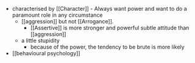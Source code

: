 - characterised by [[Character]] - Always want power and want to do a paramount role in any circumstance
    - [[aggression]] but not [[Arrogance]].
        - [[Assertive]] is more stronger and powerful subtle attitude than [[aggression]]
    - a little stupidity 
        - because of the power, the tendency to be brute is more likely
- [[behavioural psychology]]
